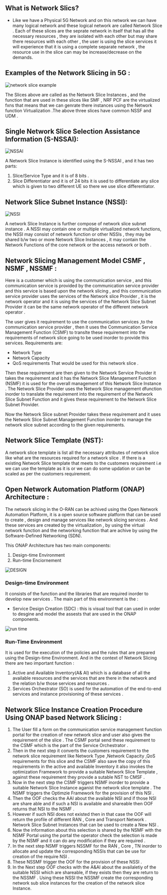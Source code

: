 ## What is Network Slics? 

* Like we have a Physical 5G Network and on this network we can have many logical network and these logical network are called Network Slice . Each of these slices are the seprate network in itself that has all the necessary resources , they are isolated with each other but may share there resources with each other , the user is using the slice services it  will experience that it is using a complete separate network , the resource use in the slice can may be increase/decrease on the demands. 

## Examples of the Network Slicing in 5G :
![network slice example](https://github.com/user-attachments/assets/9bbca593-c1f1-41e2-80ad-409a136e3415)

The Slices above are called as the Network Slice Instances , and the function that are used in these slices like SMF , NRF PCF are the virtualized fxns that means that we can genrate there instances using the Network function Virtualization .The above three slices have common NSSF and UDM .


## Single Network Slice Selection Assistance Information (S-NSSAI):
![NSSAI](https://github.com/user-attachments/assets/c7a50a76-7b6e-429f-b038-e70d71f83ebf)

A Network Slice Instance is identified using the S-NSSAI , and it has two parts:
1. Slice/Service Type and it is of 8 bits .
2. Slice Differentiator and it is of 24 bits it is used to differentiate any slice which is given to two different UE so there we use slice differentiator.


## Network Slice Subnet Instance (NSSI):
![NSSI](https://github.com/user-attachments/assets/8dcf006e-ced8-4e88-a249-692f02f23772)

A network Slice Instance is further compose of network slice subnet instance .
A NSSI may contain one or multiple virtualized network functions, the NSSI may consist of network function or other NSSIs , they may be shared b/w two or more Network Slice Instances , it may contain the Network Functions of the core network or the access network or both .

## Network Slicing Management Model CSMF , NSMF , NSSMF  :

Here is a customer which is using the communication service , and this communication service is provided by the communication service provider and this service is based upon the network slicing , and this communication service provider uses the services of the Network slice Provider , it is the network operator and it is using the services of the Network Slice Subnet Provider it can be the same network operator of the different network operator .

The user gives it requirement to use the communication services ,to the communication service provider , then it uses the Communication Service Management Function (CSMF) to translte these requirement into the requirements of network slice going to be used inorder to provide this services.
Requirements are:
* Network Type
* Network Capacity
* QoS requirements
That would be used for this network slice .

 Then these requirement are then given to the Network Service Provider it takes the requirement and it has the Network Slice Management Function (NSMF) it is used for the overall management of this Network Slice Instance . The Network Slice Provider uses the Network Slice management dfunction inorder to translate the requirement into the requirement of the Network Slice Subnet Function and it gives these requirement to the Network Slice Subnet Provider.

 Now the Network Slice subnet Provider takes these requirement and it uses the Network Slice Subnet Management Function inorder to manage the network slice subnet according to the given requirements.

 ## Network Slice Template (NST):
 A network slice template is list all the necessary attributes of network slice like what are the resources required for a network slice .
 If there is a existing Network Slice template that meets to the customers requirement i.e we can use the template as it is or we can do some updation or can be scaled as per the customers requirement.

 ## Open Network Automation Platform (ONAP) Architecture :
 The network slicing in the O-RAN can be achived using the Open Network Automation Platform, it is a open source software platform that can be used to create , design and manage services like network slicing services .
 And these services are created by the virtualization , by using the virtual network function and the networking function that are achive by using the Software-Defined Networking (SDN).

 This ONAP Architecture has two main components:
 1. Design-time Environment
 2. Run-time Enciornement

![DESIGN ](https://github.com/user-attachments/assets/efbe0c7f-23d9-4a9e-a6ff-ae98c890945d)

### Design-time Environment
It consists of the function and the libraries that are required inorder to develop new services .
The main part of this environment is the :
* Service Design Creation (SDC) : this is visual tool that can used in order to desgine and model the assests that are used in the ONAP components.
  
![run time](https://github.com/user-attachments/assets/a171bf7e-bd29-4259-b64a-53b32e059c53)

### Run-Time Environment
It is used for the execution of the policies and the rules that are prepared using the Design-time Environment.
And in the context of Network Slicing there are two important function :
1. Active and Available Inventory(A& AI) which is a database of all the available resources and the services that are there in the network and the relation b/w those services and resources .
2. Services Orchestrator (SO) is used for the automation of the end-to-end services and instance provisioning of these services . 

## Network Slice Instance Creation Procedure Using ONAP based Network Slicing :
1. The User fill a form on the communication service management function portal for the creation of new network slice and user also gives the requirement of the slice . The CSMF portal send these requirement to the CSMF which is the part of the Service Orchestrator .
2. Then in the next step it converts the customers requirement to the network slice requirement like  Network Type ,Network Capacity ,QoS requirements for this slice and the CSMF also save the copy of this requirements in the active and available Inventory it also invokes the optimization Framework to provide a suitable Network Slice Template , against these requirement they provide a sutable NST to CMSF .
3. Now in the next step the CSMF triggers NSMF inorder to provide a suitable Network Slice Instance aganist the network slice template . The NSMF triggers the Optimzie Framework for the provision of this NSI .
4. Then the OOF checks the AAI about the available NSI and if those NSI are share able and if such a NSI is available and shareable then OOF returns that NSI to the NSMF .
5. However if such NSI does not existed then in that case the OOF will return the profile of different RAN , Core and Transport Network . Network Slice Subnet Instances that can be used to create a New NSI .
6. Now the information about this selection is shared by the NSMF with the NSMF Portal using the portal the operator check the selection is made by the NSMF and it can do any modification if they are required .
7. In the next step NSMF triggers NSSMF for the RAN , Core , TN inorder to allocate and update the corresponding NSSIs that can be use for creation of the require NSI .
8. These NSSMF trigger the OOF for the provision of these NSSI .
9. In the Next step OOF checks with the A&AI about the availaletiy of the suitable NSSI which are shareable, if they exists then they are return to the NSSMF . Using these NSSI the NSSMF create the corresponding network sub slice instances for the creation of the network slice Instance.   































